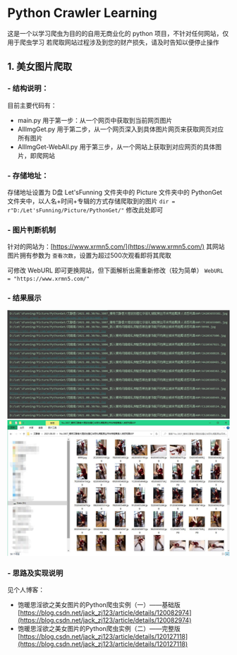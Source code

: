 # Python Crawler Learning

这是一个以学习爬虫为目的的自用无商业化的 python 项目，不针对任何网站，仅用于爬虫学习
若爬取网站过程涉及到您的财产损失，请及时告知以便停止操作

## 1. 美女图片爬取

###  - 结构说明：
目前主要代码有：

- main.py 用于第一步：从一个网页中获取到当前网页图片
- AllImgGet.py 用于第二步，从一个网页深入到具体图片网页来获取网页对应所有图片
- AllImgGet-WebAll.py 用于第三步，从一个网站上获取到对应网页的具体图片，即爬网站

###  - 存储地址：
存储地址设置为 D盘 Let'sFunning 文件夹中的 Picture 文件夹中的 PythonGet 文件夹中，以人名+时间+专辑的方式存储爬取到的图片
`dir = r"D:/Let'sFunning/Picture/PythonGet/"`
修改此处即可
### - 图片判断机制
针对的网站为：[https://www.xrmn5.com/](https://www.xrmn5.com/)
其网站图片拥有参数为 `查看次数`，设置为超过500次观看即将其爬取

可修改 WebURL 即可更换网站，但下面解析出需重新修改（较为简单）
`WebURL = "https://www.xrmn5.com/"`

### - 结果展示
![爬取过程](https://raw.githubusercontent.com/JackAugust/PythonCrawlerLearning/master/Fig/Result.jpg)
![图片存储展示](https://raw.githubusercontent.com/JackAugust/PythonCrawlerLearning/master/Fig/Result01.jpg)

### - 思路及实现说明
见个人博客：
- 饱暖思淫欲之美女图片的Python爬虫实例（一）——基础版[https://blog.csdn.net/jack_zj123/article/details/120082974](https://blog.csdn.net/jack_zj123/article/details/120082974)
- 饱暖思淫欲之美女图片的Python爬虫实例（二）——完整版[https://blog.csdn.net/jack_zj123/article/details/120127118](https://blog.csdn.net/jack_zj123/article/details/120127118)
